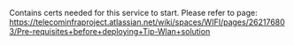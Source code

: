 Contains certs needed for this service to start.
Please refer to page: https://telecominfraproject.atlassian.net/wiki/spaces/WIFI/pages/262176803/Pre-requisites+before+deploying+Tip-Wlan+solution